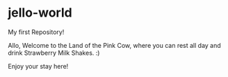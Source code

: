 # jello-world
My first Repository!



Allo, Welcome to the Land of the Pink Cow, where you can rest all day and drink Strawberry Milk Shakes. :)

Enjoy your stay here!
